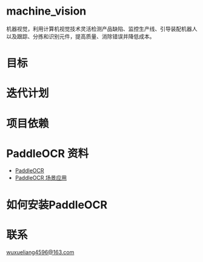 # machine_vision
机器视觉，利用计算机视觉技术灵活检测产品缺陷、监控生产线、引导装配机器人以及跟踪、分拣和识别元件，提高质量、消除错误并降低成本。

# 目标

# 迭代计划

# 项目依赖

# PaddleOCR 资料
- [PaddleOCR](https://github.com/PaddlePaddle/PaddleOCR/blob/release/2.6/README_ch.md)
- [PaddleOCR 场景应用](https://github.com/PaddlePaddle/PaddleOCR/tree/release/2.6/applications#2)


# 如何安装PaddleOCR

# 联系
wuxueliang4596@163.com
